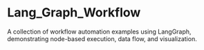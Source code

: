 # Lang_Graph_Workflow
A collection of workflow automation examples using LangGraph, demonstrating node-based execution, data flow, and visualization.
